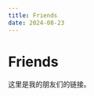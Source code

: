 ```yaml
---
title: Friends
date: 2024-08-23
---
```


# Friends

这里是我的朋友们的链接。

<ValaxyMain :frontmatter="frontmatter">
  <template #main-content>
    <SilvaireFriends />
  </template>
</ValaxyMain>